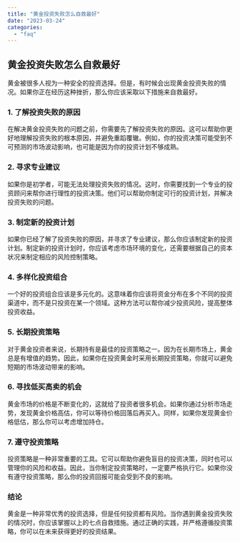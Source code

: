 ```yaml
---
title: "黄金投资失败怎么自救最好"
date: "2023-03-24"
categories: 
  - "faq"
---
```


## 黄金投资失败怎么自救最好

黄金被很多人视为一种安全的投资选择。但是，有时候会出现黄金投资失败的情况。如果你正在经历这种挫折，那么你应该采取以下措施来自救最好。

### 1\. 了解投资失败的原因

在解决黄金投资失败的问题之前，你需要先了解投资失败的原因。这可以帮助你更好地理解投资失败的根本原因，并避免重蹈覆辙。例如，你的投资决策可能受到不可预测的市场波动影响，也可能是因为你的投资计划不够成熟。

### 2\. 寻求专业建议

如果你是初学者，可能无法处理投资失败的情况。这时，你需要找到一个专业的投资顾问来帮你进行理性的投资决策。他们可以帮助你制定可行的投资计划，并解决投资失败的问题。

### 3\. 制定新的投资计划

如果你已经了解了投资失败的原因，并寻求了专业建议，那么你应该制定新的投资计划。制定新的投资计划时，你应该考虑市场环境的变化，还需要根据自己的资本状况来制定相应的风险控制策略。

### 4\. 多样化投资组合

一个好的投资组合应该是多元化的。这意味着你应该将资金分布在多个不同的投资渠道中，而不是只投资在某一个领域。这种方法可以帮你减少投资风险，提高整体投资收益。

### 5\. 长期投资策略

对于黄金投资者来说，长期持有是最佳的投资策略之一。因为在长期市场上，黄金总是有增值的趋势。因此，如果你在投资黄金时采用长期投资策略，你就可以避免短期的市场波动带来的影响。

### 6\. 寻找低买高卖的机会

黄金市场的价格是不断变化的，这就给了投资者很多机会。如果你通过分析市场走势，发现黄金价格高估，你可以等待价格回落后再买入。同样，如果你发现黄金价格低估，那么你可以考虑增加持仓。

### 7\. 遵守投资策略

投资策略是一种非常重要的工具。它可以帮助你避免盲目的投资决策，同时也可以管理你的风险和收益。因此，当你制定投资策略时，一定要严格执行它。如果你没有遵守投资策略，那么你的投资回报可能会受到不良的影响。

### 结论

黄金是一种非常优秀的投资选择，但是任何投资都有风险。当你遇到黄金投资失败的情况时，你应该掌握以上的七点自救措施。通过正确的实践，并严格遵循投资策略，你可以在未来获得更好的投资结果。
